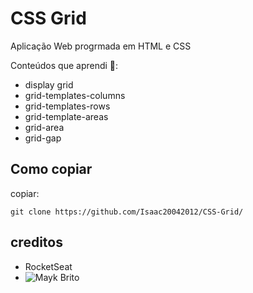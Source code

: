 # CSS Grid

Aplicação Web progrmada em HTML e CSS

Conteúdos que aprendi 🚀:
* display grid
* grid-templates-columns
* grid-templates-rows
* grid-template-areas
* grid-area
* grid-gap

## Como copiar

copiar:
``` git
git clone https://github.com/Isaac20042012/CSS-Grid/
```

## creditos
* RocketSeat
* ![Mayk Brito](https://github.com/maykbrito)
